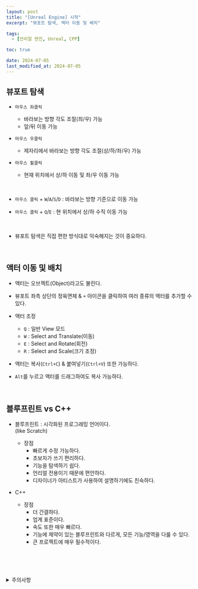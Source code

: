 ```yaml
---
layout: post
title: "[Unreal Engine] 시작"
excerpt: "뷰포트 탐색, 액터 이동 및 배치"

tags:
  - [언리얼 엔진, Unreal, CPP]

toc: true

date: 2024-07-05
last_modified_at: 2024-07-05
---
```

## 뷰포트 탐색
- `마우스 좌클릭`
  - 바라보는 방향 각도 조절(죄/우) 가능
  - 앞/뒤 이동 가능

- `마우스 우클릭`
  - 제자리에서 바라보는 방향 각도 조절(상/하/좌/우) 가능

- `마우스 휠클릭`
  - 현재 위치에서 상/하 이동 및 좌/우 이동 가능

<br>

- `마우스 클릭` + `W`/`A`/`S`/`D` : 바라보는 방향 기준으로 이동 가능

- `마우스 클릭` + `Q`/`E` : 현 위치에서 상/하 수직 이동 가능  

<br>

- 뷰포트 탐색은 직접 편한 방식대로 익숙해지는 것이 중요하다.  

<br>

## 액터 이동 및 배치
- 액터는 오브젝트(Object)라고도 불린다.  

- 뷰포트 좌측 상단의 정육면체 & `+` 아이콘을 클릭하여 여러 종류의 액터를 추가할 수 있다.  

- 액터 조정
  - `Q` : 일반 View 모드
  - `W` : Select and Translate(이동)
  - `E` : Select and Rotate(회전)
  - `R` : Select and Scale(크기 조정)  

- 액터는 복사(`Ctrl+C`) & 붙여넣기(`Ctrl+V`) 또한 가능하다.  

- `Alt`를 누르고 액터를 드래그하여도 복사 가능하다.  

<br>

## 블루프린트 vs C++
- 블루프린트 : 시각화된 프로그래밍 언어이다.  
(like Scratch)  

  - 장점
    - 빠르게 수정 가능하다.  
    - 초보자가 쓰기 편리하다.  
    - 기능을 탐색하기 쉽다.
    - 언리얼 전용이기 때문에 편안하다.  
    - 디자이너가 아티스트가 사용하여 설명하기에도 친숙하다.  

- C++

  - 장점
    - 더 간결하다.  
    - 업계 표준이다.  
    - 속도 또한 매우 빠르다.
    - 기능에 제약이 있는 블루프린트와 다르게, 모든 기능/영역을 다룰 수 있다.  
    - 큰 프로젝트에 매우 필수적이다.  

<br>
<br>
<br>
<br>
<details>
<summary>주의사항</summary>
<div markdown="1">

이 포스팅은 Udemy에서 제공한  
*Unreal Engine 5 C++ 개발자: C++ 학습하고 비디오 게임 제작하기*  
강좌를 바탕으로 작성되었습니다.  

</div>
</details> 